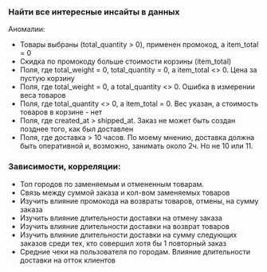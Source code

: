 ### Найти все интересные инсайты в данных
Аномалии:
- Товары выбраны (total_quantity > 0), применен промокод, а item_total = 0
- Скидка по промокоду больше стоимости корзины (item_total)
- Поля, где total_weight = 0, total_quantity = 0, а item_total <> 0. Цена за пустую корзину
- Поля, где total_weight = 0, а total_quantity <> 0. Ошибка в измерении веса товаров
- Поля, где total_quantity <> 0, а item_total = 0. Вес указан, а стоимость товаров в корзине - нет
- Поля, где created_at > shipped_at. Заказ не может быть создан позднее того, как был доставлен
- Поля, где доставка > 10 часов. По моему мнению, доставка должна быть оперативной и, возможно, занимать около 2ч. Но не 10 или 11.

### Зависимости, корреляции:
- Топ городов по заменяемым и отмененным товарам.
- Связь между суммой заказа и кол-вом заменяемых товаров
- Изучить влияние промокода на возвраты товаров, отмены, на сумму заказа
- Изучить влияние длительности доставки на отмену заказа
- Изучить влияние длительности доставки на возврат товаров
- Изучить влияние длительности доставки на сумму следующих заказов среди тех, кто совершил хотя бы 1 повторный заказ
- Средние чеки на пользователя по городам. Влияние длительности доставки на отток клиентов
